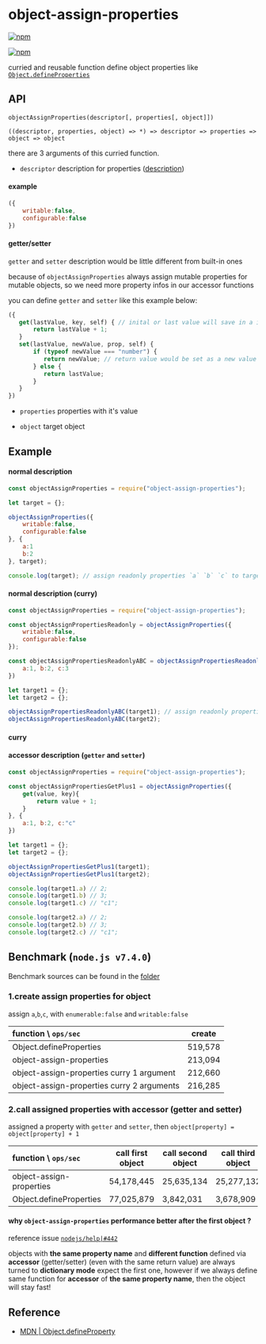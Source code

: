 # object-assign-properties

[![npm](https://img.shields.io/npm/v/object-assign-properties.svg?style=flat-square)](https://www.npmjs.com/package/object-assign-properties)

[![npm](https://nodei.co/npm/object-assign-properties.png?downloads=true&downloadRank=true&stars=true)](https://www.npmjs.com/package/object-assign-properties)

curried and reusable function define object properties like [`Object.defineProperties`](https://developer.mozilla.org/en/docs/Web/JavaScript/Reference/Global_Objects/Object/defineProperties)

## API
`objectAssignProperties(descriptor[, properties[, object]])`

`((descriptor, properties, object) => *) => descriptor => properties => object => object`

there are 3 arguments of this curried function.

- `descriptor` description for properties ([description](https://developer.mozilla.org/en/docs/Web/JavaScript/Reference/Global_Objects/Object/defineProperty#Description))

#### example
```javascript
({
    writable:false,
    configurable:false
})
```

#### getter/setter

`getter` and `setter` description would be little different from built-in ones

because of `objectAssignProperties` always assign mutable properties for mutable objects, so we need more property infos in our accessor functions

you can define `getter` and `setter` like this example below:

```javascript
({
   get(lastValue, key, self) { // inital or last value will save in a interal scope
       return lastValue + 1;
   }
   set(lastValue, newValue, prop, self) {
       if (typeof newValue === "number") {
          return newValue; // return value would be set as a new value for the property
       } else {
          return lastValue;
       }
   }
})
```

- `properties` properties with it's value

- `object` target object

## Example

#### normal description
```javascript
const objectAssignProperties = require("object-assign-properties");

let target = {};

objectAssignProperties({
    writable:false,
    configurable:false
}, {
    a:1
    b:2
}, target);

console.log(target); // assign readonly properties `a` `b` `c` to target object

```

#### normal description (curry)

```javascript
const objectAssignProperties = require("object-assign-properties");

const objectAssignPropertiesReadonly = objectAssignProperties({
    writable:false,
    configurable:false
});

const objectAssignPropertiesReadonlyABC = objectAssignPropertiesReadonly({
    a:1, b:2, c:3
})

let target1 = {};
let target2 = {};

objectAssignPropertiesReadonlyABC(target1); // assign readonly properties `a` `b` `c` to target object
objectAssignPropertiesReadonlyABC(target2);
```

#### curry

#### accessor description (`getter` and `setter`)

```javascript
const objectAssignProperties = require("object-assign-properties");

const objectAssignPropertiesGetPlus1 = objectAssignProperties({
    get(value, key){
        return value + 1;
    }
}, {
    a:1, b:2, c:"c"
})

let target1 = {};
let target2 = {};

objectAssignPropertiesGetPlus1(target1);
objectAssignPropertiesGetPlus1(target2);

console.log(target1.a) // 2;
console.log(target1.b) // 3;
console.log(target1.c) // "c1";

console.log(target2.a) // 2;
console.log(target2.b) // 3;
console.log(target2.c) // "c1";
```

## Benchmark (`node.js v7.4.0`)

Benchmark sources can be found in the [folder](https://github.com/octo-utils/object-assign-properties/blob/master/benchmark/)

### 1.create assign properties for object

assign `a`,`b`,`c`, with `enumerable:false` and `writable:false`

| function \ `ops/sec`                             | create  |
|:-------------------------------------------------|---------|
| Object.defineProperties                          | 519,578 |
| object-assign-properties                         | 213,094 |
| object-assign-properties curry 1 argument        | 212,660 |
| object-assign-properties curry 2 arguments       | 216,285 |

### 2.call assigned properties with accessor (getter and setter)

assigned a property with `getter` and `setter`, then `object[property] = object[property] + 1`

| function \ `ops/sec`                 | call first object | call second object | call third object |
|:------------------------------------ |-------------------|--------------------|-------------------|
| object-assign-properties             | 54,178,445        | 25,635,134         | 25,277,132        |
| Object.defineProperties              | 77,025,879        | 3,842,031          | 3,678,909         |

#### why `object-assign-properties` performance better after the first object ?

reference issue [`nodejs/help|#442`](https://github.com/nodejs/help/issues/442#issuecomment-272906330)

objects with **the same property name** and **different function** defined via **accessor** (getter/setter) (even with the same return value) are always turned to **dictionary mode** expect the first one, however if we always define same function for **accessor** of **the same property name**, then the object will stay fast!

## Reference
- [MDN | Object.defineProperty](https://developer.mozilla.org/en/docs/Web/JavaScript/Reference/Global_Objects/Object/defineProperty)
